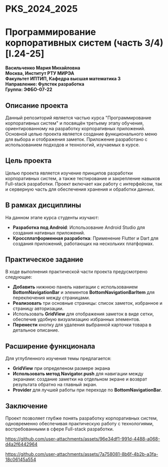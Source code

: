 # PKS_2024_2025
# Программирование корпоративных систем (часть 3/4) [I.24-25]

**Васильченко Мария Михайловна**  
**Москва, Институт РТУ МИРЭА**  
**Факультет ИПТИП, Кафедра высшая математика 3**  
**Направление: Фулстек разработка**  
**Группа: ЭФБО-07-22**

## Описание проекта

Данный репозиторий является частью курса "Программирование корпоративных систем" и посвящён третьему этапу обучения, ориентированному на разработку корпоративных приложений. Основной целью проекта является создание функционального меню для выбора и отображения заметок. Приложение разработано с использованием подходов и технологий, изучаемых в курсе.

## Цель проекта

Целью проекта является изучение принципов разработки корпоративных систем, а также тестирование и закрепление навыков Full-stack разработки. Проект включает как работу с интерфейсом, так и серверную часть для обеспечения хранения и обработки данных.

## В рамках дисциплины

На данном этапе курса студенты изучают:

- **Разработка под Android**: Использование Android Studio для создания нативных приложений.
- **Кроссплатформенная разработка**: Применение Flutter и Dart для создания приложений, работающих на нескольких платформах.

## Практическое задание

В ходе выполнения практической части проекта предусмотрено следующее:

- **Добавить** нижнюю панель навигации с использованием **BottomNavigationBar** и элементов **BottomNavigationBarItem** для переключения между страницами.
- **Реализовать** три основные страницы: список заметок, избранное и страницу авторизации.
- Использовать **GridView** для отображения заметок в виде сетки, обеспечив удобную визуализацию избранных элементов.
- **Перенести** кнопку для удаления выбранной карточки товара в детальное описание. 

## Расширение функционала

Для углубленного изучения темы предлагается:

- **GridView** при определеном размере экрана 
- **Использовать метод Navigator.push** для навигации между экранами: создание заметки на отдельном экране и возврат результата обратно на главный экран.
- **Provider** для лучшей работы при переходе по **BottomNavigationBar**.

## Заключение

Проект позволяет глубже понять разработку корпоративных систем, одновременно обеспечивая практическую работу с технологиями, востребованными в сфере Full-stack разработки.

https://github.com/user-attachments/assets/96e34df1-991d-4488-a068-d4a2f6442964

https://github.com/user-attachments/assets/7a758081-8b6f-4b2b-a3fa-18c06145a554
